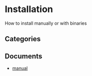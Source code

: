 # Installation
How to install manually or with binaries


## Categories


## Documents
- [manual](manual.md)